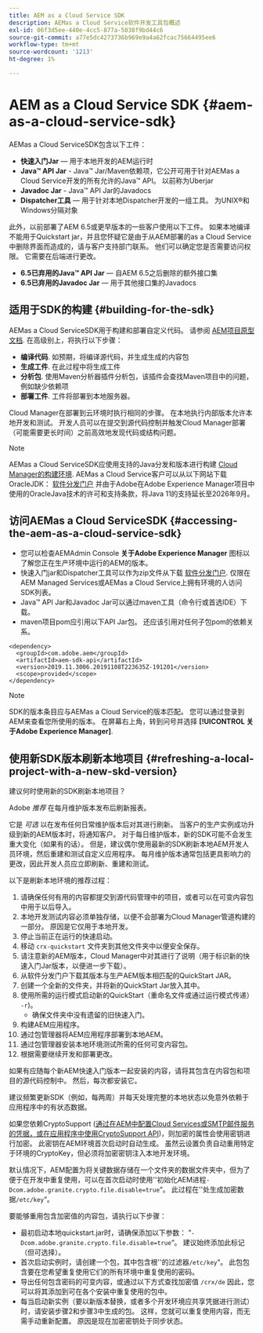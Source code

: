 ```yaml
---
title: AEM as a Cloud Service SDK
description: AEMas a Cloud Service软件开发工具包概述
exl-id: 06f3d5ee-440e-4cc5-877a-5038f9bd44c6
source-git-commit: a77e5dc4273736b969e9a4a62fcac75664495ee6
workflow-type: tm+mt
source-wordcount: '1213'
ht-degree: 1%

---
```


# AEM as a Cloud Service SDK {#aem-as-a-cloud-service-sdk}

AEMas a Cloud ServiceSDK包含以下工件：

* **快速入门Jar**  — 用于本地开发的AEM运行时
* **Java™ API Jar** - Java™ Jar/Maven依赖项，它公开可用于针对AEMas a Cloud Service开发的所有允许的Java™ API。 以前称为Uberjar
* **Javadoc Jar** - Java™ API Jar的Javadocs
* **Dispatcher工具**  — 用于针对本地Dispatcher开发的一组工具。 为UNIX®和Windows分隔对象

此外，以前部署了AEM 6.5或更早版本的一些客户使用以下工件。 如果本地编译不能用于Quickstart jar，并且您怀疑它是由于从AEM部署的as a Cloud Service中删除界面而造成的，请与客户支持部门联系。 他们可以确定您是否需要访问权限。 它需要在后端进行更改。

* **6.5已弃用的Java™ API Jar**  — 自AEM 6.5之后删除的额外接口集
* **6.5已弃用的Javadoc Jar**  — 用于其他接口集的Javadocs

## 适用于SDK的构建 {#building-for-the-sdk}

AEMas a Cloud ServiceSDK用于构建和部署自定义代码。 请参阅 [AEM项目原型文档](https://experienceleague.adobe.com/docs/experience-manager-core-components/using/developing/archetype/using.html). 在高级别上，将执行以下步骤：

* **编译代码**. 如预期，将编译源代码，并生成生成的内容包
* **生成工件**. 在此过程中将生成工件
* **分析包**. 使用Maven分析器插件分析包，该插件会查找Maven项目中的问题，例如缺少依赖项
* **部署工件**. 工件将部署到本地服务器。

Cloud Manager在部署到云环境时执行相同的步骤。 在本地执行内部版本允许本地开发和测试。 开发人员可以在提交到源代码控制并触发Cloud Manager部署（可能需要更长时间）之前高效地发现代码或结构问题。

>[!NOTE]
>
>AEMas a Cloud ServiceSDK应使用支持的Java分发和版本进行构建 [Cloud Manager的构建环境](/help/implementing/cloud-manager/getting-access-to-aem-in-cloud/build-environment-details.md). AEMas a Cloud Service客户可以从以下网站下载OracleJDK： [软件分发门户](https://experience.adobe.com/#/downloads/content/software-distribution/en/aemcloud.html) 并由于Adobe在Adobe Experience Manager项目中使用的OracleJava技术的许可和支持条款，将Java 11的支持延长至2026年9月。

## 访问AEMas a Cloud ServiceSDK {#accessing-the-aem-as-a-cloud-service-sdk}

* 您可以检查AEMAdmin Console **关于Adobe Experience Manager** 图标以了解您正在生产环境中运行的AEM的版本。
* 快速入门jar和Dispatcher工具可以作为zip文件从下载 [软件分发门户](https://experience.adobe.com/#/downloads/content/software-distribution/en/aemcloud.html). 仅限在AEM Managed Services或AEMas a Cloud Service上拥有环境的人访问SDK列表。
* Java™ API Jar和Javadoc Jar可以通过maven工具（命令行或首选IDE）下载。
* maven项目pom应引用以下API Jar包。 还应该引用对任何子包pom的依赖关系。

```
<dependency>
  <groupId>com.adobe.aem</groupId>
  <artifactId>aem-sdk-api</artifactId>
  <version>2019.11.3006.20191108T223635Z-191201</version>
  <scope>provided</scope>
</dependency>
```

>[!NOTE]
>
>SDK的版本条目应与AEMas a Cloud Service的版本匹配。 您可以通过登录到AEM来查看您所使用的版本。 在屏幕右上角，转到问号并选择 **[!UICONTROL 关于Adobe Experience Manager]**.


## 使用新SDK版本刷新本地项目 {#refreshing-a-local-project-with-a-new-skd-version}

建议何时使用新的SDK刷新本地项目？

Adobe *推荐* 在每月维护版本发布后刷新报表。

它是 *可选* 以在发布任何日常维护版本后对其进行刷新。 当客户的生产实例成功升级到新的AEM版本时，将通知客户。 对于每日维护版本，新的SDK可能不会发生重大变化（如果有的话）。 但是，建议偶尔使用最新的SDK刷新本地AEM开发人员环境，然后重建和测试自定义应用程序。 每月维护版本通常包括更具影响力的更改，因此开发人员应立即刷新、重建和测试。

以下是刷新本地环境的推荐过程：

1. 请确保任何有用的内容都提交到源代码管理中的项目，或者可以在可变内容包中用于以后导入。
1. 本地开发测试内容必须单独存储，以便不会部署为Cloud Manager管道构建的一部分。 原因是它仅用于本地开发。
1. 停止当前正在运行的快速启动。
1. 移动 `crx-quickstart` 文件夹到其他文件夹中以便安全保存。
1. 请注意新的AEM版本，Cloud Manager中对其进行了说明（用于标识新的快速入门Jar版本，以便进一步下载）。
1. 从软件分发门户下载其版本与生产AEM版本相匹配的QuickStart JAR。
1. 创建一个全新的文件夹，并将新的QuickStart Jar放入其中。
1. 使用所需的运行模式启动新的QuickStart（重命名文件或通过运行模式传递） `-r`)。
   * 确保文件夹中没有遗留的旧快速入门。
1. 构建AEM应用程序。
1. 通过包管理器将AEM应用程序部署到本地AEM。
1. 通过包管理器安装本地环境测试所需的任何可变内容包。
1. 根据需要继续开发和部署更改。

如果有应随每个新AEM快速入门版本一起安装的内容，请将其包含在内容包和项目的源代码控制中。 然后，每次都安装它。

建议频繁更新SDK（例如，每两周）并每天处理完整的本地状态以免意外依赖于应用程序中的有状态数据。

如果您依赖CryptoSupport ([通过在AEM中配置Cloud Services或SMTP邮件服务的凭据，或在应用程序中使用CryptoSupport API](https://developer.adobe.com/experience-manager/reference-materials/cloud-service/javadoc/com/adobe/granite/crypto/CryptoSupport.html))，则加密的属性会使用密钥进行加密。 此密钥在AEM环境首次启动时自动生成。 虽然云设置负责自动重用特定于环境的CryptoKey，但必须将加密密钥注入本地开发环境。

默认情况下，AEM配置为将关键数据存储在一个文件夹的数据文件夹中，但为了便于在开发中重复使用，可以在首次启动时使用&#39;&#39;初始化AEM进程`-Dcom.adobe.granite.crypto.file.disable=true`“。 此过程在&#39;&#39;处生成加密数据`/etc/key`“。

要能够重用包含加密值的内容包，请执行以下步骤：

* 最初启动本地quickstart.jar时，请确保添加以下参数： ”`-Dcom.adobe.granite.crypto.file.disable=true`“。 建议始终添加此标记（但可选择）。
* 首次启动实例时，请创建一个包，其中包含根&#39;&#39;的过滤器`/etc/key`“。 此包包含要在您希望重复使用它们的所有环境中重复使用的密码。
* 导出任何包含密码的可变内容，或通过以下方式查找加密值 `/crx/de` 因此，您可以将其添加到可在各个安装中重复使用的包中。
* 每当启动新实例（要以新版本替换，或者多个开发环境应共享凭据进行测试）时，请安装步骤2和步骤3中生成的包。 这样，您就可以重复使用内容，而无需手动重新配置。 原因是现在加密密钥处于同步状态。
